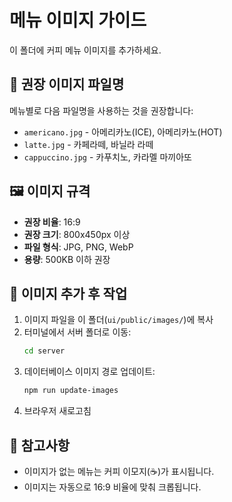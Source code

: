 # 메뉴 이미지 가이드

이 폴더에 커피 메뉴 이미지를 추가하세요.

## 📸 권장 이미지 파일명

메뉴별로 다음 파일명을 사용하는 것을 권장합니다:

- `americano.jpg` - 아메리카노(ICE), 아메리카노(HOT)
- `latte.jpg` - 카페라떼, 바닐라 라떼
- `cappuccino.jpg` - 카푸치노, 카라멜 마끼아또

## 🖼️ 이미지 규격

- **권장 비율**: 16:9
- **권장 크기**: 800x450px 이상
- **파일 형식**: JPG, PNG, WebP
- **용량**: 500KB 이하 권장

## 🔧 이미지 추가 후 작업

1. 이미지 파일을 이 폴더(`ui/public/images/`)에 복사
2. 터미널에서 서버 폴더로 이동:
   ```bash
   cd server
   ```
3. 데이터베이스 이미지 경로 업데이트:
   ```bash
   npm run update-images
   ```
4. 브라우저 새로고침

## 📝 참고사항

- 이미지가 없는 메뉴는 커피 이모지(☕)가 표시됩니다.
- 이미지는 자동으로 16:9 비율에 맞춰 크롭됩니다.

